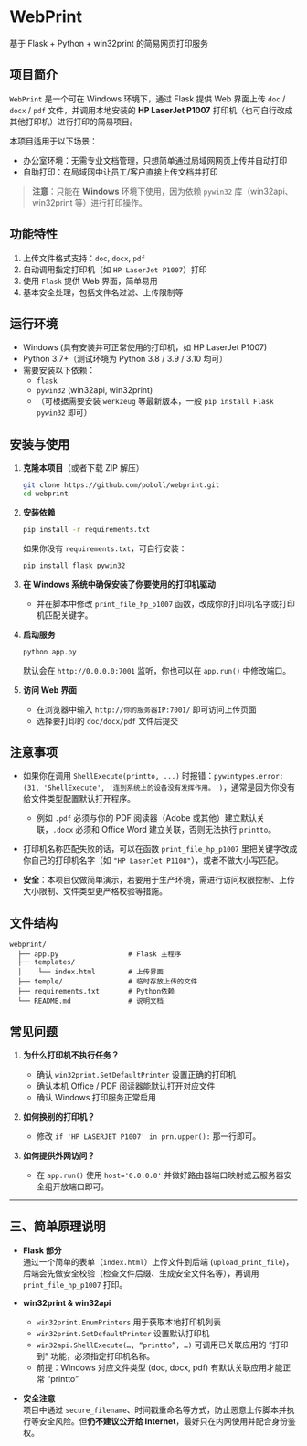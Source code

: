 # WebPrint

基于 Flask + Python + win32print 的简易网页打印服务

## 项目简介

`WebPrint` 是一个可在 Windows 环境下，通过 Flask 提供 Web 界面上传 `doc` / `docx` / `pdf` 文件，并调用本地安装的 **HP LaserJet P1007** 打印机（也可自行改成其他打印机）进行打印的简易项目。

本项目适用于以下场景：
- 办公室环境：无需专业文档管理，只想简单通过局域网网页上传并自动打印
- 自助打印：在局域网中让员工/客户直接上传文档并打印

> **注意**：只能在 **Windows** 环境下使用，因为依赖 `pywin32` 库（win32api、win32print 等）进行打印操作。

## 功能特性

1. 上传文件格式支持：`doc`, `docx`, `pdf`  
2. 自动调用指定打印机（如 `HP LaserJet P1007`）打印  
3. 使用 `Flask` 提供 Web 界面，简单易用  
4. 基本安全处理，包括文件名过滤、上传限制等  

## 运行环境

- Windows (具有安装并可正常使用的打印机，如 HP LaserJet P1007)
- Python 3.7+（测试环境为 Python 3.8 / 3.9 / 3.10 均可）
- 需要安装以下依赖：
  - `flask`
  - `pywin32` (win32api, win32print)
  - （可根据需要安装 `werkzeug` 等最新版本，一般 `pip install Flask pywin32` 即可）

## 安装与使用

1. **克隆本项目**（或者下载 ZIP 解压）
   ```bash
   git clone https://github.com/poboll/webprint.git
   cd webprint
   ```

2. **安装依赖**
   ```bash
   pip install -r requirements.txt
   ```
   如果你没有 `requirements.txt`，可自行安装：
   ```bash
   pip install flask pywin32
   ```

3. **在 Windows 系统中确保安装了你要使用的打印机驱动**  
   - 并在脚本中修改 `print_file_hp_p1007` 函数，改成你的打印机名字或打印机匹配关键字。

4. **启动服务**
   ```bash
   python app.py
   ```
   默认会在 `http://0.0.0.0:7001` 监听，你也可以在 `app.run()` 中修改端口。

5. **访问 Web 界面**  
   - 在浏览器中输入 `http://你的服务器IP:7001/` 即可访问上传页面
   - 选择要打印的 `doc/docx/pdf` 文件后提交

## 注意事项

- 如果你在调用 `ShellExecute(printto, ...)` 时报错：`pywintypes.error: (31, 'ShellExecute', '连到系统上的设备没有发挥作用。')`，通常是因为你没有给文件类型配置默认打开程序。  
  - 例如 `.pdf` 必须与你的 PDF 阅读器（Adobe 或其他）建立默认关联，`.docx` 必须和 Office Word 建立关联，否则无法执行 `printto`。

- 打印机名称匹配失败的话，可以在函数 `print_file_hp_p1007` 里把关键字改成你自己的打印机名字（如 `"HP LaserJet P1108"`），或者不做大小写匹配。

- **安全**：本项目仅做简单演示，若要用于生产环境，需进行访问权限控制、上传大小限制、文件类型更严格校验等措施。

## 文件结构

```
webprint/
  ├── app.py                 # Flask 主程序
  ├── templates/
  │    └── index.html        # 上传界面
  ├── temple/                # 临时存放上传的文件
  ├── requirements.txt       # Python依赖
  └── README.md              # 说明文档
```

## 常见问题

1. **为什么打印机不执行任务？**  
   - 确认 `win32print.SetDefaultPrinter` 设置正确的打印机  
   - 确认本机 Office / PDF 阅读器能默认打开对应文件  
   - 确认 Windows 打印服务正常启用

2. **如何换别的打印机？**  
   - 修改 `if 'HP LASERJET P1007' in prn.upper():` 那一行即可。

3. **如何提供外网访问？**  
   - 在 `app.run()` 使用 `host='0.0.0.0'` 并做好路由器端口映射或云服务器安全组开放端口即可。

---

## 三、简单原理说明

- **Flask 部分**  
  通过一个简单的表单（`index.html`）上传文件到后端 (`upload_print_file`)，后端会先做安全校验（检查文件后缀、生成安全文件名等），再调用 `print_file_hp_p1007` 打印。

- **win32print & win32api**  
  - `win32print.EnumPrinters` 用于获取本地打印机列表  
  - `win32print.SetDefaultPrinter` 设置默认打印机  
  - `win32api.ShellExecute(…, “printto”, …)` 可调用已关联应用的 “打印到” 功能，必须指定打印机名称。  
  - 前提：Windows 对应文件类型 (doc, docx, pdf) 有默认关联应用才能正常 “printto”

- **安全注意**  
  项目中通过 `secure_filename`、时间戳重命名等方式，防止恶意上传脚本并执行等安全风险。但**仍不建议公开给 Internet**，最好只在内网使用并配合身份鉴权。

